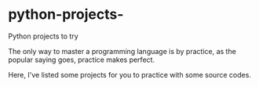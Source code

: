 # python-projects-
Python projects to try

The only way to master a programming language is by practice, as the popular saying goes, practice makes perfect.

Here, I've listed some projects for you to practice with some source codes. 
